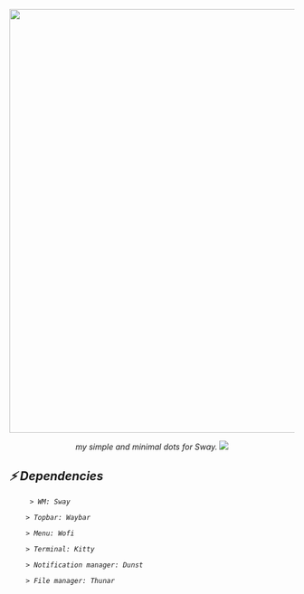 <p align="center">
    <img width="750" src="https://github.com/laggy-tux/sway-Dots/assets/85402808/540ea4f1-cf41-4172-8f0e-ba95033973df" 
</p>   

<p align="center">
    <i>my simple and minimal dots for Sway</b>.
<img src="https://github.com/laggy-tux/sway-Dots/assets/85402808/e2624dbf-b828-41e4-811c-af7d4ae7185c">
        
</p>


## ⚡ Dependencies

```
     > WM: Sway
    
    > Topbar: Waybar
    
    > Menu: Wofi

    > Terminal: Kitty

    > Notification manager: Dunst

    > File manager: Thunar
```

